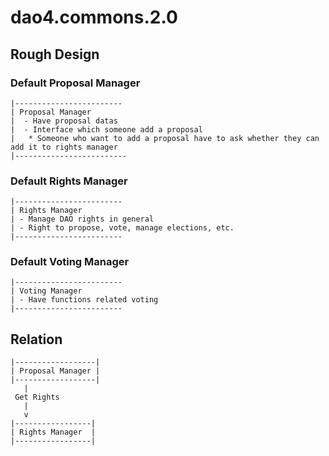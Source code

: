 # dao4.commons.2.0
## Rough Design
### Default Proposal Manager
```
|------------------------
| Proposal Manager
|  - Have proposal datas
|  - Interface which someone add a proposal
|   * Someone who want to add a proposal have to ask whether they can add it to rights manager
|-------------------------
```
### Default Rights Manager
```
|------------------------
| Rights Manager
| - Manage DAO rights in general
| - Right to propose, vote, manage elections, etc.
|------------------------
```
### Default Voting Manager
```
|------------------------
| Voting Manager
| - Have functions related voting
|------------------------
```
## Relation
```
|------------------| 
| Proposal Manager |
|------------------|
   |
 Get Rights
   |
   v
|-----------------|
| Rights Manager  |
|-----------------|

```